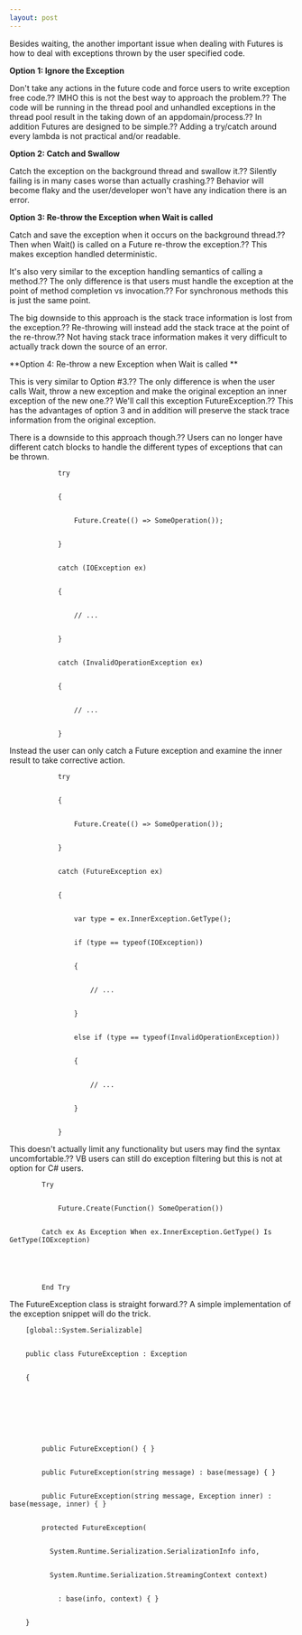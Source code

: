 ```yaml
---
layout: post
---
```

Besides waiting, the another important issue when dealing with Futures is how
to deal with exceptions thrown by the user specified code.

**Option 1: Ignore the Exception**

Don't take any actions in the future code and force users to write exception
free code.?? IMHO this is not the best way to approach the problem.?? The code
will be running in the thread pool and unhandled exceptions in the thread pool
result in the taking down of an appdomain/process.?? In addition Futures are
designed to be simple.?? Adding a try/catch around every lambda is not
practical and/or readable.

**Option 2: Catch and Swallow**

Catch the exception on the background thread and swallow it.?? Silently failing
is in many cases worse than actually crashing.?? Behavior will become flaky and
the user/developer won't have any indication there is an error.

**Option 3: Re-throw the Exception when Wait is called**

Catch and save the exception when it occurs on the background thread.?? Then
when Wait() is called on a Future re-throw the exception.?? This makes
exception handled deterministic.

It's also very similar to the exception handling semantics of calling a
method.?? The only difference is that users must handle the exception at the
point of method completion vs invocation.?? For synchronous methods this is
just the same point.

The big downside to this approach is the stack trace information is lost from
the exception.?? Re-throwing will instead add the stack trace at the point of
the re-throw.?? Not having stack trace information makes it very difficult to
actually track down the source of an error.

**Option 4: Re-throw a new Exception when Wait is called **

This is very similar to Option #3.?? The only difference is when the user calls
Wait, throw a new exception and make the original exception an inner exception
of the new one.?? We'll call this exception FutureException.?? This has the
advantages of option 3 and in addition will preserve the stack trace
information from the original exception.

There is a downside to this approach though.?? Users can no longer have
different catch blocks to handle the different types of exceptions that can be
thrown.

    
    
                try


                {


                    Future.Create(() => SomeOperation());


                }


                catch (IOException ex)


                {


                    // ...


                }


                catch (InvalidOperationException ex)


                {


                    // ...


                }

Instead the user can only catch a Future exception and examine the inner
result to take corrective action.

    
    
                try


                {


                    Future.Create(() => SomeOperation());


                }


                catch (FutureException ex)


                {


                    var type = ex.InnerException.GetType();


                    if (type == typeof(IOException))


                    {


                        // ...


                    }


                    else if (type == typeof(InvalidOperationException))


                    {


                        // ...


                    }


                }

This doesn't actually limit any functionality but users may find the syntax
uncomfortable.?? VB users can still do exception filtering but this is not at
option for C# users.

    
    
            Try


                Future.Create(Function() SomeOperation())


            Catch ex As Exception When ex.InnerException.GetType() Is GetType(IOException)


    


            End Try

The FutureException class is straight forward.?? A simple implementation of the
exception snippet will do the trick.

    
    
        [global::System.Serializable]


        public class FutureException : Exception


        {


    


    


            public FutureException() { }


            public FutureException(string message) : base(message) { }


            public FutureException(string message, Exception inner) : base(message, inner) { }


            protected FutureException(


              System.Runtime.Serialization.SerializationInfo info,


              System.Runtime.Serialization.StreamingContext context)


                : base(info, context) { }


        }

